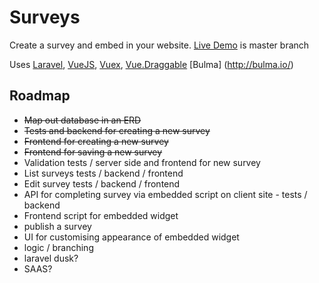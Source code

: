 # Surveys
Create a survey and embed in your website. [Live Demo](http://surveys.richpeers.co.uk/) is master branch

Uses [Laravel](https://laravel.com/), [VueJS](https://vuejs.org/), [Vuex](https://vuex.vuejs.org/), [Vue.Draggable](https://github.com/SortableJS/Vue.Draggable) 
[Bulma]
(http://bulma.io/)

## Roadmap
- ~~Map out database in an ERD~~
- ~~Tests and backend for creating a new survey~~
- ~~Frontend for creating a new survey~~
- ~~Frontend for saving a new survey~~
- Validation tests / server side and frontend for new survey
- List surveys tests / backend / frontend
- Edit survey  tests / backend / frontend
- API for completing survey via embedded script on client site - tests / backend
- Frontend script for embedded widget
- publish a survey
- UI for customising appearance of embedded widget
- logic / branching
- laravel dusk?
- SAAS?
